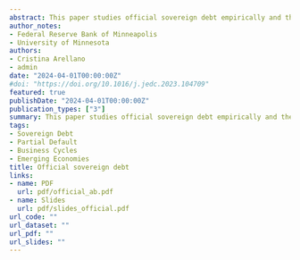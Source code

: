 ```yaml
---
abstract: This paper studies official sovereign debt empirically and theoretically. Official sovereign debt is more than half of the total sovereign debt in emerging markets and tends to rise during default episodes, much more than debt with private creditors. We develop a model with official and private debt where the sovereign can partially default on each of its debts. A fraction of the defaulted debt accumulates during a default episode, which resolves when the sovereign pays back its accrued obligations. We find that official debt is longer-term than private debt and more concessional. These differences across debts allow our model to rationalize the stylized facts of emerging markets. Counterfactual analysis suggests that official debt is welfare improving for indebted economies and finds the possibility of voluntary swaps of private for official debt during debt crises.
author_notes:
- Federal Reserve Bank of Minneapolis
- University of Minnesota
authors:
- Cristina Arellano
- admin
date: "2024-04-01T00:00:00Z"
#doi: "https://doi.org/10.1016/j.jedc.2023.104709"
featured: true
publishDate: "2024-04-01T00:00:00Z"
publication_types: ["3"]
summary: This paper studies official sovereign debt empirically and theoretically. Official sovereign debt is more than half of the total sovereign debt in emerging markets and tends to rise during default episodes, much more than debt with private creditors. We develop a model with official and private debt where the sovereign can partially default on each of its debts. A fraction of the defaulted debt accumulates during a default episode, which resolves when the sovereign pays back its accrued obligations. We find that official debt is longer-term than private debt and more concessional. These differences across debts allow our model to rationalize the stylized facts of emerging markets. Counterfactual analysis suggests that official debt is welfare improving for indebted economies and finds the possibility of voluntary swaps of private for official debt during debt crises. 
tags:
- Sovereign Debt
- Partial Default
- Business Cycles
- Emerging Economies
title: Official sovereign debt
links:
- name: PDF
  url: pdf/official_ab.pdf
- name: Slides
  url: pdf/slides_official.pdf
url_code: ""
url_dataset: ""
url_pdf: ""
url_slides: ""
---
```


